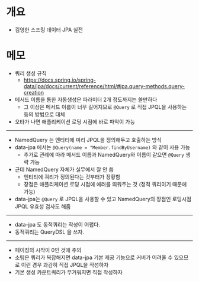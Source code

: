 # 개요

* 김영한 스프링 데이터 JPA 실전

# 메모

* 쿼리 생성 규칙
  * https://docs.spring.io/spring-data/jpa/docs/current/reference/html/#jpa.query-methods.query-creation
* 메서드 이름을 통한 자동생성은 파라미터 2개 정도까지는 쓸만하다
  * 그 이상은 메서드 이름이 너무 길어지므로 `@Query` 로 직접 JPQL을 사용하는 등의 방법으로 대체
* 오타가 나면 애플리케이션 로딩 시점에 바로 파악이 가능

---

* NamedQuery 는 엔티티에 미리 JPQL을 정의해두고 호출하는 방식
* data-jpa 에서는 `@Query(name = "Member.findByUsername)` 와 같이 사용 가능
  * 추가로 관례에 따라 메서드 이름과 NamedQuery와 이름이 같으면 `@Query` 생략 가능
* 근데 NamedQuery 자체가 실무에서 잘 안 씀
  * 엔티티에 쿼리가 정의된다는 것부터가 장황함
  * 장점은 애플리케이션 로딩 시점에 에러를 띄워주는 것 (정적 쿼리이기 때문에 가능)
* data-jpa는 `@Query` 로 JPQL을 사용할 수 있고 NamedQuery의 장점인 로딩시점 JPQL 유효성 검사도 해줌 

---

* data-jpa 도 동적쿼리는 작성이 어렵다.
* 동적쿼리는 QueryDSL 을 쓰자.

---

* 페이징의 시작이 0인 것에 주의
* 소팅은 쿼리가 복잡해지면 data-jpa 기본 제공 기능으로 커버가 어려울 수 있으므로 이런 경우 과감히 직접 JPQL을 작성하자
* 기본 생성 카운트쿼리가 무거워지면 직접 작성하자